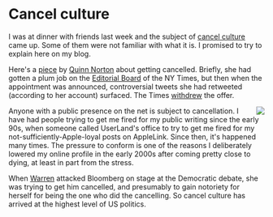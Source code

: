 # Cancel culture
I was at dinner with friends last week and the subject of <a href="https://duckduckgo.com/?q=%22cancel+culture%22&t=h_&ia=news">cancel culture</a> came up. Some of them were not familiar with what it is. I promised to try to explain here on my blog.

Here's a <a href="https://www.emptywheel.net/2020/02/19/what-happens-after-youre-cancelled/">piece</a> by <a href="https://en.wikipedia.org/wiki/Quinn_Norton">Quinn Norton</a> about getting cancelled. Briefly, she had gotten a plum job on the <a href="https://www.nytimes.com/interactive/2018/opinion/editorialboard.html">Editorial Board</a> of the NY Times, but then when the appointment was announced, controversial tweets she had retweeted (according to her account) surfaced.  The Times <a href="https://www.nytimes.com/2018/02/13/business/media/quinn-norton-new-york-times.html">withdrew</a> the offer. 

<img src="http://scripting.com/images/2020/03/01/cancelled.png" border="0" align="right">Anyone with a public presence on the net is subject to cancellation. I have had people trying to get me fired for my public writing since the early 90s, when someone called UserLand's office to try to get me fired for my not-sufficiently-Apple-loyal posts on AppleLink. Since then, it's happened many times. The pressure to conform is one of the reasons I deliberately lowered my online profile in the early 2000s after coming pretty close to dying, at least in part from the stress. 

When <a href="http://scripting.com/2020/02/28/214733.html?title=whyWarrenFreaksMeOut#a214754">Warren</a> attacked Bloomberg on stage at the Democratic debate, she was trying to get him cancelled, and presumably to gain notoriety for herself for being the one who did the cancelling. So cancel culture has arrived at the highest level of US politics. 

